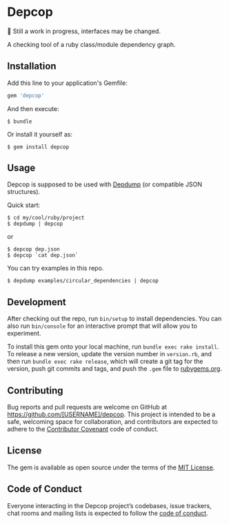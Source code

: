 # Depcop

:construction: Still a work in progress, interfaces may be changed.

A checking tool of a ruby class/module dependency graph.

## Installation

Add this line to your application's Gemfile:

```ruby
gem 'depcop'
```

And then execute:

    $ bundle

Or install it yourself as:

    $ gem install depcop

## Usage

Depcop is supposed to be used with [Depdump](https://github.com/upinetree/depdump/) (or compatible JSON structures).

Quick start:

    $ cd my/cool/ruby/project
    $ depdump | depcop

or

    $ depcop dep.json
    $ depcop `cat dep.json`

You can try examples in this repo.

    $ depdump examples/circular_dependencies | depcop

## Development

After checking out the repo, run `bin/setup` to install dependencies. You can also run `bin/console` for an interactive prompt that will allow you to experiment.

To install this gem onto your local machine, run `bundle exec rake install`. To release a new version, update the version number in `version.rb`, and then run `bundle exec rake release`, which will create a git tag for the version, push git commits and tags, and push the `.gem` file to [rubygems.org](https://rubygems.org).

## Contributing

Bug reports and pull requests are welcome on GitHub at https://github.com/[USERNAME]/depcop. This project is intended to be a safe, welcoming space for collaboration, and contributors are expected to adhere to the [Contributor Covenant](http://contributor-covenant.org) code of conduct.

## License

The gem is available as open source under the terms of the [MIT License](https://opensource.org/licenses/MIT).

## Code of Conduct

Everyone interacting in the Depcop project’s codebases, issue trackers, chat rooms and mailing lists is expected to follow the [code of conduct](https://github.com/[USERNAME]/depcop/blob/master/CODE_OF_CONDUCT.md).
